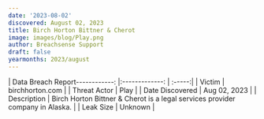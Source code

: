 ```yaml
---
date: '2023-08-02'
discovered: August 02, 2023
title: Birch Horton Bittner & Cherot
image: images/blog/Play.png
author: Breachsense Support
draft: false
yearmonths: 2023/august
---
```


| Data Breach Report------------:     |:-------------:    | :-----:|
| Victim      | birchhorton.com      | 
| Threat Actor      | Play      | 
| Date Discovered      | Aug 02, 2023      | 
| Description      | Birch Horton Bittner & Cherot is a legal services provider company in Alaska.      | 
| Leak Size      | Unknown      | 

